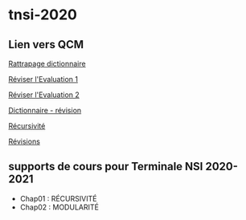 # tnsi-2020
## Lien vers QCM
[Rattrapage dictionnaire](https://genumsi.inria.fr/qcm.php?h=d3837f366376d17bc337a6bc599d815d)

[Réviser l'Evaluation 1](https://genumsi.inria.fr/qcm.php?h=73113fe46b31071fe3b0619481a2d58a)

[Réviser l'Evaluation 2](https://genumsi.inria.fr/qcm.php?h=a78d42e930cb66158eaccce2d2bb034d)

[Dictionnaire - révision](https://genumsi.inria.fr/qcm.php?h=0a49e141026bec9f60d056b4515dfbc9)

[Récursivité](https://genumsi.inria.fr/qcm.php?h=cf4244c08fa38c7c0e611edfac246f7b)


[Révisions](https://genumsi.inria.fr/qcm.php?h=9428efc5541a76c91fc75d41151c85a5)



## supports de cours pour Terminale NSI 2020-2021
- Chap01 : RÉCURSIVITÉ
- Chap02 : MODULARITÉ

